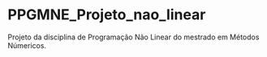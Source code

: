 # PPGMNE_Projeto_nao_linear
Projeto da disciplina de Programação Não Linear do mestrado em Métodos Númericos.
